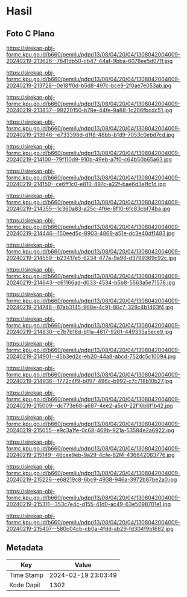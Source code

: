 # Hasil

## Foto C Plano

https://sirekap-obj-formc.kpu.go.id/b660/pemilu/pdpr/13/08/04/20/04/1308042004009-20240219-213626--7841db50-cb47-44af-9bba-6078ee5d071f.jpg

https://sirekap-obj-formc.kpu.go.id/b660/pemilu/pdpr/13/08/04/20/04/1308042004009-20240219-213728--0e18ff0d-b5d8-497c-bce9-2f0ae7e053ab.jpg

https://sirekap-obj-formc.kpu.go.id/b660/pemilu/pdpr/13/08/04/20/04/1308042004009-20240219-213837--99220150-b78e-44fe-9a88-1c206fbcdc51.jpg

https://sirekap-obj-formc.kpu.go.id/b660/pemilu/pdpr/13/08/04/20/04/1308042004009-20240219-213946--e733398d-d1f8-48bb-b1d9-7053c0ebd7cd.jpg

https://sirekap-obj-formc.kpu.go.id/b660/pemilu/pdpr/13/08/04/20/04/1308042004009-20240219-214100--79f110d9-910b-49eb-a7f0-c64b50b65a63.jpg

https://sirekap-obj-formc.kpu.go.id/b660/pemilu/pdpr/13/08/04/20/04/1308042004009-20240219-214150--ce6ff1c0-e810-497c-a22f-bae6d3e1fc1d.jpg

https://sirekap-obj-formc.kpu.go.id/b660/pemilu/pdpr/13/08/04/20/04/1308042004009-20240219-214355--1c360a83-a25c-4f6e-8f10-6fc83cbf74ba.jpg

https://sirekap-obj-formc.kpu.go.id/b660/pemilu/pdpr/13/08/04/20/04/1308042004009-20240219-214446--150eed5c-8903-4869-a51e-dc3e40df1483.jpg

https://sirekap-obj-formc.kpu.go.id/b660/pemilu/pdpr/13/08/04/20/04/1308042004009-20240219-214559--b23417e5-6234-477a-9a98-d3799369c92c.jpg

https://sirekap-obj-formc.kpu.go.id/b660/pemilu/pdpr/13/08/04/20/04/1308042004009-20240219-214643--c61166ad-d033-4534-b5b8-5563a5e71578.jpg

https://sirekap-obj-formc.kpu.go.id/b660/pemilu/pdpr/13/08/04/20/04/1308042004009-20240219-214748--87ab3145-968e-4c91-86c7-328c4b1463f4.jpg

https://sirekap-obj-formc.kpu.go.id/b660/pemilu/pdpr/13/08/04/20/04/1308042004009-20240219-214830--c7b7b18d-b11a-4617-9261-449335a5ece9.jpg

https://sirekap-obj-formc.kpu.go.id/b660/pemilu/pdpr/13/08/04/20/04/1308042004009-20240219-214901--45b3ed2c-eb20-44a8-abcd-752dc5c10094.jpg

https://sirekap-obj-formc.kpu.go.id/b660/pemilu/pdpr/13/08/04/20/04/1308042004009-20240219-214936--1772c4f9-b097-496c-b992-c7c718b10b27.jpg

https://sirekap-obj-formc.kpu.go.id/b660/pemilu/pdpr/13/08/04/20/04/1308042004009-20240219-215009--dc773e68-a687-4ee2-a5c0-22f16b6f1b42.jpg

https://sirekap-obj-formc.kpu.go.id/b660/pemilu/pdpr/13/08/04/20/04/1308042004009-20240219-215055--e9c3a1fe-0c68-469b-921a-53584e2a6922.jpg

https://sirekap-obj-formc.kpu.go.id/b660/pemilu/pdpr/13/08/04/20/04/1308042004009-20240219-215149--46cee9eb-9a29-4cfe-82f4-436842083776.jpg

https://sirekap-obj-formc.kpu.go.id/b660/pemilu/pdpr/13/08/04/20/04/1308042004009-20240219-215226--e68219c8-6bc9-4938-946a-3972b87be2a0.jpg

https://sirekap-obj-formc.kpu.go.id/b660/pemilu/pdpr/13/08/04/20/04/1308042004009-20240219-215311--353c7e4c-d155-41d0-ac49-63e5098701e1.jpg

https://sirekap-obj-formc.kpu.go.id/b660/pemilu/pdpr/13/08/04/20/04/1308042004009-20240219-215407--580c04cb-cb0a-4fdd-ab29-fd304f9b1682.jpg


## Metadata

| Key        | Value               |
| ---------- | ------------------- |
| Time Stamp | 2024-02-19 23:03:49 |
| Kode Dapil | 1302                |



